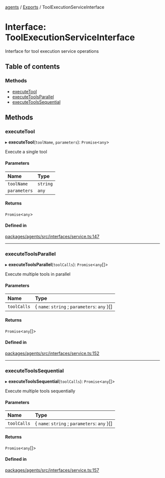 <!-- 
 ⚠️  AUTO-GENERATED FILE - DO NOT EDIT MANUALLY
 This file is automatically generated by scripts/docs-generator.js
 To make changes, edit the source TypeScript files or update the generator script
-->

[agents](../../) / [Exports](../modules) / ToolExecutionServiceInterface

# Interface: ToolExecutionServiceInterface

Interface for tool execution service operations

## Table of contents

### Methods

- [executeTool](ToolExecutionServiceInterface#executetool)
- [executeToolsParallel](ToolExecutionServiceInterface#executetoolsparallel)
- [executeToolsSequential](ToolExecutionServiceInterface#executetoolssequential)

## Methods

### executeTool

▸ **executeTool**(`toolName`, `parameters`): `Promise`\<`any`\>

Execute a single tool

#### Parameters

| Name | Type |
| :------ | :------ |
| `toolName` | `string` |
| `parameters` | `any` |

#### Returns

`Promise`\<`any`\>

#### Defined in

[packages/agents/src/interfaces/service.ts:147](https://github.com/woojubb/robota/blob/e1b7b651a85a9b93f075b6523ec8de869e77f12c/packages/agents/src/interfaces/service.ts#L147)

___

### executeToolsParallel

▸ **executeToolsParallel**(`toolCalls`): `Promise`\<`any`[]\>

Execute multiple tools in parallel

#### Parameters

| Name | Type |
| :------ | :------ |
| `toolCalls` | \{ `name`: `string` ; `parameters`: `any`  }[] |

#### Returns

`Promise`\<`any`[]\>

#### Defined in

[packages/agents/src/interfaces/service.ts:152](https://github.com/woojubb/robota/blob/e1b7b651a85a9b93f075b6523ec8de869e77f12c/packages/agents/src/interfaces/service.ts#L152)

___

### executeToolsSequential

▸ **executeToolsSequential**(`toolCalls`): `Promise`\<`any`[]\>

Execute multiple tools sequentially

#### Parameters

| Name | Type |
| :------ | :------ |
| `toolCalls` | \{ `name`: `string` ; `parameters`: `any`  }[] |

#### Returns

`Promise`\<`any`[]\>

#### Defined in

[packages/agents/src/interfaces/service.ts:157](https://github.com/woojubb/robota/blob/e1b7b651a85a9b93f075b6523ec8de869e77f12c/packages/agents/src/interfaces/service.ts#L157)
